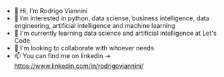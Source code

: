 - 👋 Hi, I’m Rodrigo Viannini
- 👀 I’m interested in python, data sciense, business intelligence, data engineering, artificial intelligence and machine learning
- 🌱 I'm currently learning data science and artificial intelligence at Let's Code
- 💞️ I'm looking to collaborate with whoever needs
- 📫 You can find me on linkedin -> https://www.linkedin.com/in/rodrigoviannini/

<!---
rodrigoviannini/rodrigoviannini is a ✨ special ✨ repository because its `README.md` (this file) appears on your GitHub profile.
You can click the Preview link to take a look at your changes.
--->

